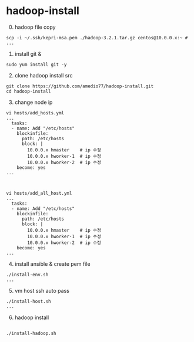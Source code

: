 # hadoop-install

0. hadoop file copy
```
scp -i ~/.ssh/kepri-msa.pem ./hadoop-3.2.1.tar.gz centos@10.0.0.x:~ # 
...

```


1. install git & 
```
sudo yum install git -y

```

2. clone hadoop install src
```
git clone https://github.com/amedio77/hadoop-install.git
cd hadoop-install
```

3. change node ip
```
vi hosts/add_hosts.yml
...
  tasks:
  - name: Add "/etc/hosts"
    blockinfile:
      path: /etc/hosts
      block: |
        10.0.0.x hmaster    # ip 수정
        10.0.0.x hworker-1  # ip 수정
        10.0.0.x hworker-2  # ip 수정
    become: yes
...    



vi hosts/add_all_host.yml
...
  tasks:
  - name: Add "/etc/hosts"
    blockinfile:
      path: /etc/hosts
      block: |
        10.0.0.x hmaster    # ip 수정
        10.0.0.x hworker-1  # ip 수정
        10.0.0.x hworker-2  # ip 수정
    become: yes
... 
```

4. install ansible & create pem file 
```
./install-env.sh
...

```

5. vm host ssh auto pass 
```
./install-host.sh
...

```


6. hadoop install
```

./install-hadoop.sh
```



